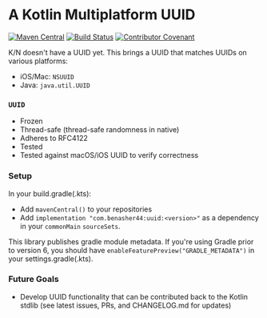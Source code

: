 # A Kotlin Multiplatform UUID

[![Maven Central](https://img.shields.io/maven-central/v/com.benasher44/uuid.svg?label=mavenCentral%28%29)](https://search.maven.org/artifact/com.benasher44/uuid)
[![Build Status](https://github.com/benasher44/uuid/workflows/master/badge.svg)](https://github.com/benasher44/uuid/actions?query=workflow%3Amaster)
[![Contributor Covenant](https://img.shields.io/badge/Contributor%20Covenant-v1.4%20adopted-ff69b4.svg)](CODE_OF_CONDUCT.md)

K/N doesn't have a UUID yet. This brings a UUID that matches UUIDs on various platforms:

- iOS/Mac: `NSUUID`
- Java: `java.util.UUID`

### `UUID`

- Frozen
- Thread-safe (thread-safe randomness in native)
- Adheres to RFC4122
- Tested
- Tested against macOS/iOS UUID to verify correctness

### Setup

In your build.gradle(.kts):

- Add `mavenCentral()` to your repositories
- Add `implementation "com.benasher44:uuid:<version>"` as a dependency in your `commonMain` `sourceSets`.

This library publishes gradle module metadata. If you're using Gradle prior to version 6, you should have `enableFeaturePreview("GRADLE_METADATA")` in your settings.gradle(.kts).

### Future Goals

- Develop UUID functionality that can be contributed back to the Kotlin stdlib (see latest issues, PRs, and CHANGELOG.md for updates)

